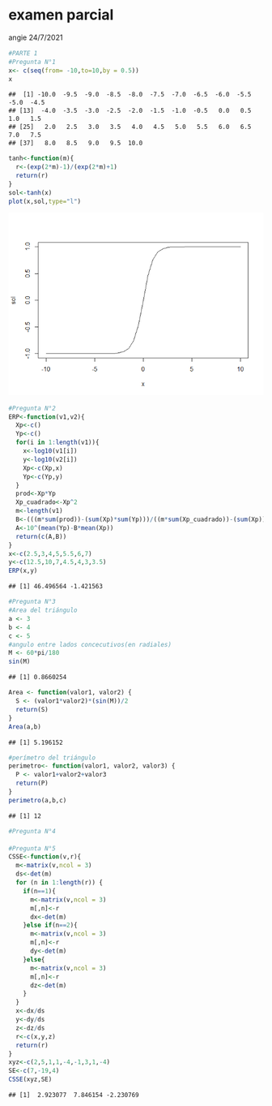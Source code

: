 examen parcial
================
angie
24/7/2021

``` r
#PARTE 1
#Pregunta N°1
x<- c(seq(from= -10,to=10,by = 0.5))
x
```

    ##  [1] -10.0  -9.5  -9.0  -8.5  -8.0  -7.5  -7.0  -6.5  -6.0  -5.5  -5.0  -4.5
    ## [13]  -4.0  -3.5  -3.0  -2.5  -2.0  -1.5  -1.0  -0.5   0.0   0.5   1.0   1.5
    ## [25]   2.0   2.5   3.0   3.5   4.0   4.5   5.0   5.5   6.0   6.5   7.0   7.5
    ## [37]   8.0   8.5   9.0   9.5  10.0

``` r
tanh<-function(m){
  r<-(exp(2*m)-1)/(exp(2*m)+1)
  return(r)
}
sol<-tanh(x)
plot(x,sol,type="l")
```

![](examen-parcial_files/figure-gfm/unnamed-chunk-1-1.png)<!-- -->

``` r
#Pregunta N°2
ERP<-function(v1,v2){
  Xp<-c()
  Yp<-c()
  for(i in 1:length(v1)){
    x<-log10(v1[i])
    y<-log10(v2[i])
    Xp<-c(Xp,x)
    Yp<-c(Yp,y)
  }
  prod<-Xp*Yp
  Xp_cuadrado<-Xp^2
  m<-length(v1)
  B<-(((m*sum(prod))-(sum(Xp)*sum(Yp)))/((m*sum(Xp_cuadrado))-(sum(Xp))^2))
  A<-10^(mean(Yp)-B*mean(Xp))
  return(c(A,B))
}
x<-c(2.5,3,4,5,5.5,6,7)
y<-c(12.5,10,7,4.5,4,3,3.5)
ERP(x,y)
```

    ## [1] 46.496564 -1.421563

``` r
#Pregunta N°3
#Area del triángulo
a <- 3
b <- 4
c <- 5
#angulo entre lados concecutivos(en radiales)
M <- 60*pi/180
sin(M)
```

    ## [1] 0.8660254

``` r
Area <- function(valor1, valor2) {
  S <- (valor1*valor2)*(sin(M))/2
  return(S)
}
Area(a,b)
```

    ## [1] 5.196152

``` r
#perímetro del triángulo
perimetro<- function(valor1, valor2, valor3) {
  P <- valor1+valor2+valor3
  return(P)
}
perimetro(a,b,c)
```

    ## [1] 12

``` r
#Pregunta N°4

#Pregunta N°5
CSSE<-function(v,r){
  m<-matrix(v,ncol = 3)
  ds<-det(m)
  for (n in 1:length(r)) {
    if(n==1){
      m<-matrix(v,ncol = 3)
      m[,n]<-r
      dx<-det(m)
    }else if(n==2){
      m<-matrix(v,ncol = 3)
      m[,n]<-r
      dy<-det(m)
    }else{
      m<-matrix(v,ncol = 3)
      m[,n]<-r
      dz<-det(m)
    }
  }
  x<-dx/ds
  y<-dy/ds
  z<-dz/ds
  r<-c(x,y,z)
  return(r)
}
xyz<-c(2,5,1,1,-4,-1,3,1,-4)
SE<-c(7,-19,4)
CSSE(xyz,SE)
```

    ## [1]  2.923077  7.846154 -2.230769
